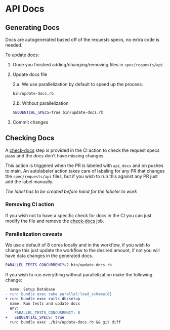 # API Docs

## Generating Docs
Docs are autogenerated based off of the requests specs, no extra code is needed.

To update docs:

1. Once you finished adding/changing/removing files in `spec/requests/api`
2. Update docs file

    2.a. We use parallelization by default to speed up the process:
    ```bash
    bin/update-docs.rb
    ```
    2.b. Without parallelization
    ```bash
    SEQUENTIAL_SPECS=true bin/update-docs.rb
    ```
3. Commit changes

## Checking Docs
A [check-docs](./.github/workflows/ci.yml) step is provided in the CI action to check the request specs pass and the docs don't have missing changes.

This action is triggered when the PR is labeled with `api_docs` and on pushes to main.
An autolabeler action takes care of labeling for any PR that changes the `spec/requests/api` files, but if you wish to run this against any PR just add the label manually.

*The label has to be created before hand for the labeler to work*
### Removing CI action
If you wish not to have a specific check for docs in the CI you can just modify the file and remove the [check-docs](./.github/workflows/ci.yml) job.
### Parallelization caveats
We use a default of 8 cores locally and in the workflow, if you wish to change this just update the workflow to the desired amount, if not you will have data changes in the generated docs.
```bash
PARALLEL_TESTS_CONCURRENCY=2 bin/update-docs.rb
```

If you wish to run everything without parallelization make the following change:
```diff
  name: Setup Database
- run: bundle exec rake parallel:load_schema[8]
+ run: bundle exec rails db:setup
  name: Run tests and update docs
  env:
-   PARALLEL_TESTS_CONCURRENCY: 8
+   SEQUENTIAL_SPECS: true
  run: bundle exec ./bin/update-docs.rb && git diff
```
